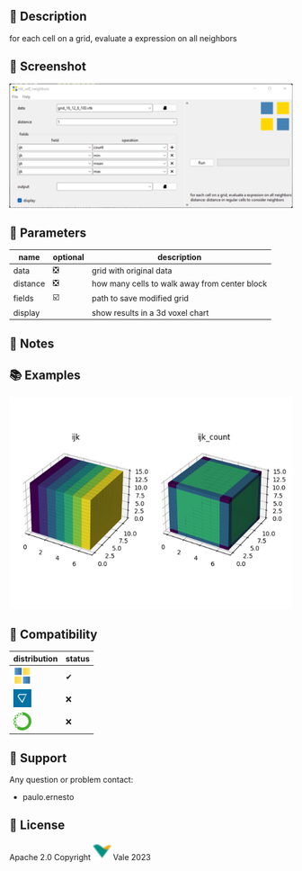 ## 📌 Description
for each cell on a grid, evaluate a expression on all neighbors
## 📸 Screenshot
![screenshot1](https://github.com/pemn/assets/blob/main/vtk_cell_neighbors1.png?raw=true)
## 📝 Parameters
name|optional|description
---|---|------
data|❎|grid with original data
distance|❎|how many cells to walk away from center block
fields|☑️|path to save modified grid|
display||show results in a 3d voxel chart
## 📓 Notes
## 📚 Examples
![screenshot2](https://github.com/pemn/assets/blob/main/vtk_cell_neighbors2.png?raw=true)  
## 🧩 Compatibility
distribution|status
---|---
![winpython_icon](https://github.com/pemn/assets/blob/main/winpython_icon.png?raw=true)|✔
![vulcan_icon](https://github.com/pemn/assets/blob/main/vulcan_icon.png?raw=true)|❌
![anaconda_icon](https://github.com/pemn/assets/blob/main/anaconda_icon.png?raw=true)|❌
## 🙋 Support
Any question or problem contact:
 - paulo.ernesto
## 💎 License
Apache 2.0
Copyright ![vale_logo_only](https://github.com/pemn/assets/blob/main/vale_logo_only_r.svg?raw=true) Vale 2023
